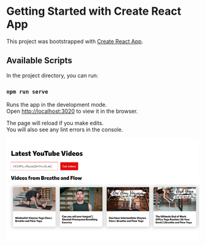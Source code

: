 # Getting Started with Create React App

This project was bootstrapped with [Create React App](https://github.com/facebook/create-react-app).

## Available Scripts

In the project directory, you can run:

### `npm run serve`

Runs the app in the development mode.\
Open [http://localhost:3020](http://localhost:3020) to view it in the browser.

The page will reload if you make edits.\
You will also see any lint errors in the console.

![social-cards](https://github.com/meylon7/YouTube-Videos/blob/main/pic.PNG?raw=true)
